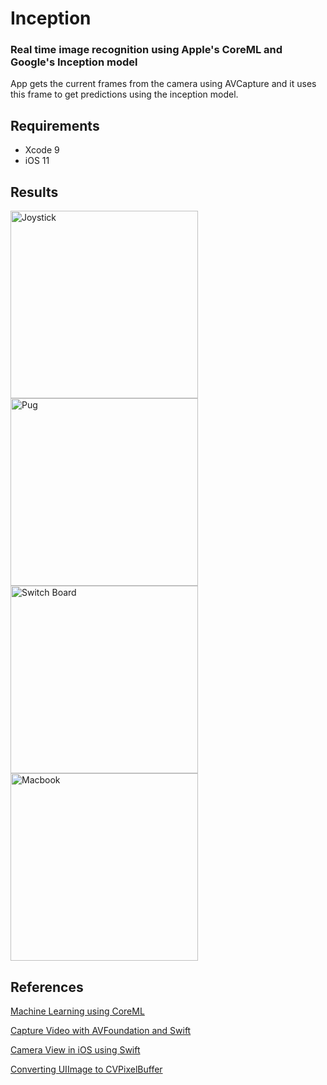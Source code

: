 # Inception
### Real time image recognition using Apple's CoreML and Google's Inception model

App gets the current frames from the camera using AVCapture and it uses this frame to get predictions using the inception model.

## Requirements
- Xcode 9
- iOS 11

## Results
<img src="https://raw.githubusercontent.com/m25lazi/inception/master/result/joystick.jpg" alt="Joystick" width="300">
<img src="https://raw.githubusercontent.com/m25lazi/inception/master/result/pug.jpg" alt="Pug" width="300">
<img src="https://raw.githubusercontent.com/m25lazi/inception/master/result/switch.jpg" alt="Switch Board" width="300">
<img src="https://raw.githubusercontent.com/m25lazi/inception/master/result/mac.jpg" alt="Macbook" width="300">


## References

[Machine Learning using CoreML](https://developer.apple.com/machine-learning/)

[Capture Video with AVFoundation and Swift](https://www.invasivecode.com/weblog/AVFoundation-Swift-capture-video/)

[Camera View in iOS using Swift](https://gist.github.com/MihaelIsaev/273e4e8ddaaf062d2155)

[Converting UIImage to CVPixelBuffer](https://www.hackingwithswift.com/whats-new-in-ios-11)

